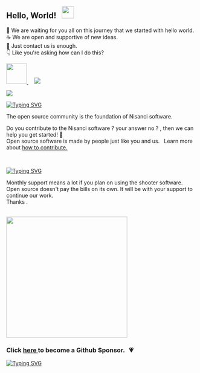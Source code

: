 ## Hello, World!  &nbsp; <img src="https://camo.githubusercontent.com/e8e7b06ecf583bc040eb60e44eb5b8e0ecc5421320a92929ce21522dbc34c891/68747470733a2f2f6d656469612e67697068792e636f6d2f6d656469612f6876524a434c467a6361737252346961377a2f67697068792e676966" width="32px" >


&#128075; We are waiting for you all on this journey that we started with hello world.<br>
&#9749;  We are open and supportive of new ideas.<br>
&#128233; Just contact us is enough.<br>
&#128071; Like you're asking how can I do this? 


<a href="https://gmail.com"> <img src="https://img.icons8.com/external-kiranshastry-gradient-kiranshastry/64/000000/external-mail-interface-kiranshastry-gradient-kiranshastry.png" width="54px" /> </a> &nbsp; &nbsp;
<a href="https://join.slack.com/t/nisancisoftware/shared_invite/zt-10zstylap-byxDcX_062secPFe7DgeLA"><img src="https://img.icons8.com/color/48/000000/slack-new.png"/></a>
<br>

<img src="https://media3.giphy.com/media/qgQUggAC3Pfv687qPC/giphy.gif?cid=790b7611b8ca811879fe83129483af517b1692b25348a433&rid=giphy.gif&ct=g">

<br>

[![Typing SVG](https://readme-typing-svg.herokuapp.com?color=%23FFFFFF&size=22&lines=Built+by+the+community+)](https://git.io/typing-svg)

 The open source community is the foundation of  Nisanci software. 
 
 Do you contribute to the Nisanci software ?  your answer no ? , then we can help you get started! &#128158; <br> Open source software is made by people just like you and us. &nbsp; Learn more about <a href="https://opensource.guide/">  how to contribute. </a>

<br>

[![Typing SVG](https://readme-typing-svg.herokuapp.com?color=%23FFFFFF&size=22&lines=Become+a+sponsor)](https://git.io/typing-svg)

Monthly support means a lot if you plan on using the shooter software. <br> Open source doesn't pay the bills on its own. It will be with your support to continue our work. <br> Thanks . <br> <br>

<img src="https://media2.giphy.com/media/4N1wOi78ZGzSB6H7vK/giphy.gif?cid=790b7611ceae7d073eebd91e721fefe7bc0248a3c8220dad&rid=giphy.gif&ct=g" height="320px">
<br>
 <h3> Click  <a href=""> here </a>  to become a Github Sponsor. &nbsp;  &#128151; </h3>
 
[![Typing SVG](https://readme-typing-svg.herokuapp.com?color=%23FFFFFF&size=22&lines=Thanks+for+visiting)](https://git.io/typing-svg)
